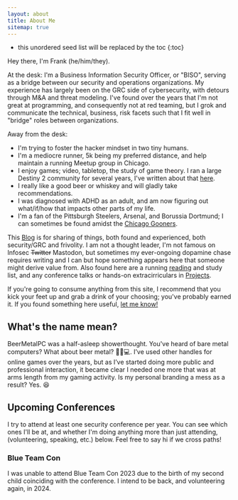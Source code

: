 ```yaml
---
layout: about
title: About Me
sitemap: true
---
```


* this unordered seed list will be replaced by the toc
{:toc}

Hey there, I'm Frank (he/him/they).

At the desk: I'm a Business Information Security Officer, or "BISO", serving as a bridge between our security and operations organizations. My experience has largely been on the GRC side of cybersecurity, with detours through M&A and threat modeling. I've found over the years that I'm not great at programming, and consequently not at red teaming, but I grok and communicate the technical, business, risk facets such that I fit well in "bridge" roles between organizations. 

Away from the desk: 
- I'm trying to foster the hacker mindset in two tiny humans. 
- I'm a mediocre runner, 5k being my preferred distance, and help maintain a running Meetup group in Chicago.
- I enjoy games; video, tabletop, the study of game theory. I ran a large Destiny 2 community for several years, I've written about that [here](/blog/2022-06-04-Ferrous-Core-Pt1). 
- I really like a good beer or whiskey and will gladly take recommendations. 
- I was diagnosed with ADHD as an adult, and am now figuring out what/if/how that impacts other parts of my life. 
- I'm a fan of the Pittsburgh Steelers, Arsenal, and Borussia Dortmund; I can sometimes be found amidst the [Chicago Gooners](https://www.chicagogooners.com/). 

This [Blog](/blog/) is for sharing of things, both found and experienced, both security/GRC and frivolity. I am not a thought leader, I'm not famous on Infosec ~~Twitter~~ Mastodon, but sometimes my ever-ongoing dopamine chase requires writing and I can but hope something appears here that someone might derive value from. Also found here are a running [reading](/reading/) and study list, and any conference talks or hands-on extracirriculars in [Projects](/tag-project/).

If you're going to consume anything from this site, I recommend that you kick your feet up and grab a drink of your choosing; you've probably earned it. If you found something here useful, [let me know!](https://infosec.exchange/@BeerMetalPC)

## What's the name mean?

BeerMetalPC was a half-asleep showerthought. You've heard of bare metal computers? What about beer metal? 🍺🤘💻.
I’ve used other handles for online games over the years, but as I’ve started doing more public and professional interaction, it became clear I needed one more that was at arms length from my gaming activity. 
Is my personal branding a mess as a result? Yes. 😆

## Upcoming Conferences
I try to attend at least one security conference per year. You can see which ones I'll be at, and whether I'm doing anything more than just attending, (volunteering, speaking, etc.) below. Feel free to say hi if we cross paths!

### Blue Team Con
I was unable to attend Blue Team Con 2023 due to the birth of my second child coinciding with the conference. I intend to be back, and volunteering again, in 2024. 